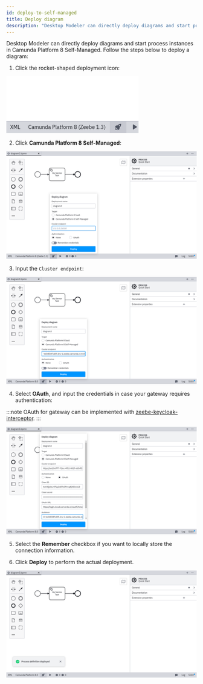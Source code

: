 ```yaml
---
id: deploy-to-self-managed
title: Deploy diagram
description: "Desktop Modeler can directly deploy diagrams and start process instances in Camunda Platform 8 Self-Managed."
---
```


Desktop Modeler can directly deploy diagrams and start process instances in Camunda Platform 8 Self-Managed. Follow the steps below to deploy a diagram:

1. Click the rocket-shaped deployment icon:

![deployment icon](./img/deploy-icon.png)

2. Click **Camunda Platform 8 Self-Managed**:

![deployment configuration](./img/deploy-empty.png)

3. Input the `Cluster endpoint`:

![deployment via Camunda Platform 8](./img/deploy-endpoint.png)

4. Select **OAuth**, and input the credentials in case your gateway requires authentication:

:::note
OAuth for gateway can be implemented with [zeebe-keycloak-interceptor](https://github.com/camunda-community-hub/zeebe-keycloak-interceptor).
:::

![oauth configuration](./img/deploy-with-oauth.png)

5. Select the **Remember** checkbox if you want to locally store the connection information.

6. Click **Deploy** to perform the actual deployment.

![deployment successful](./img/deploy-success.png)
